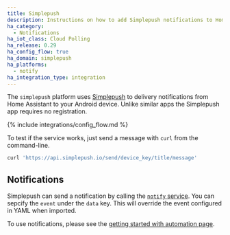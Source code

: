```yaml
---
title: Simplepush
description: Instructions on how to add Simplepush notifications to Home Assistant.
ha_category:
  - Notifications
ha_iot_class: Cloud Polling
ha_release: 0.29
ha_config_flow: true
ha_domain: simplepush
ha_platforms:
  - notify
ha_integration_type: integration
---
```


The `simplepush` platform uses [Simplepush](https://simplepush.io/) to delivery notifications from Home Assistant to your Android device. Unlike similar apps the Simplepush app requires no registration.

{% include integrations/config_flow.md %}

To test if the service works, just send a message with `curl` from the command-line.

```bash
curl 'https://api.simplepush.io/send/device_key/title/message'
```
## Notifications

Simplepush can send a notification by calling the [`notify` service](/integrations/notify/). You can sepcify the `event` under the `data` key. This will override the event configured in YAML when imported.

To use notifications, please see the [getting started with automation page](/getting-started/automation/).

